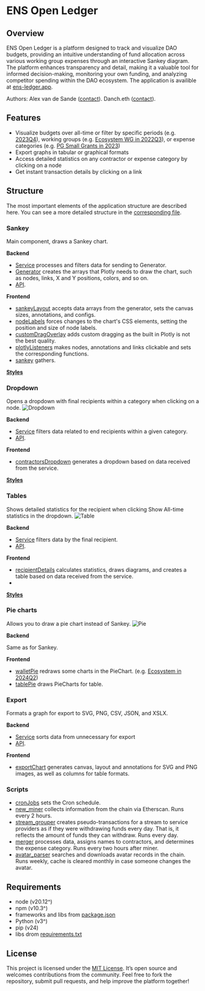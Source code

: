# ENS Open Ledger
## Overview

ENS Open Ledger is a platform designed to track and visualize DAO budgets, providing an intuitive understanding of fund allocation across various working group expenses through an interactive Sankey diagram. The platform enhances transparency and detail, making it a valuable tool for informed decision-making, monitoring your own funding, and analyzing competitor spending within the DAO ecosystem. The application is availible at [ens-ledger.app](ens-ledger.app).

Authors: 
Alex van de Sande ([contact](https://discuss.ens.domains/u/avsa/summary)).
Danch.eth ([contact](https://t.me/danch_quixote)).

## Features

- Visualize budgets over all-time or filter by specific periods (e.g. [2023Q4](https://ens-ledger.app/quarter/2023Q4)), working groups (e.g. [Ecosystem WG in 2022Q3](https://ens-ledger.app/quarter/2022Q3/Ecosystem)), or expense categories (e.g. [PG Small Grants in 2023](https://ens-ledger.app/year/2023/category/PG%20Small%20Grants))
- Export graphs in tabular or graphical formats
- Access detailed statistics on any contractor or expense category by clicking on a node
- Get instant transaction details by clicking on a link

## Structure

The most important elements of the application structure are described here. You can see a more detailed structure in the [corresponding file](https://github.com/danchousz/ens_open_ledger/blob/main/project_structure.md).

### Sankey
Main component, draws a Sankey chart.

__Backend__

- [Service](https://github.com/danchousz/ens_open_ledger/blob/main/backend/services/sankeyService.mjs) processes and filters data for sending to Generator.
- [Generator](https://github.com/danchousz/ens_open_ledger/blob/main/backend/utils/sankeyDataGenerator.mjs) creates the arrays that Plotly needs to draw the chart, such as nodes, links, X and Y positions, colors, and so on.
- [API](https://github.com/danchousz/ens_open_ledger/blob/main/backend/api/sankeyRoutes.mjs).

__Frontend__

- [sankeyLayout](https://github.com/danchousz/ens_open_ledger/blob/main/frontend/js/modules/sankey/sankeyLayout.js) accepts data arrays from the generator, sets the canvas sizes, annotations, and configs.
- [nodeLabels](https://github.com/danchousz/ens_open_ledger/blob/main/frontend/js/modules/sankey/nodeLabels.js) forces changes to the chart's CSS elements, setting the position and size of node labels.
- [customDragOverlay](https://github.com/danchousz/ens_open_ledger/blob/main/frontend/js/modules/sankey/customDragOverlay.js) adds custom dragging as the built in Plotly is not the best quality.
- [plotlyListeners](https://github.com/danchousz/ens_open_ledger/blob/main/frontend/js/modules/sankey/plotlyListeners.js) makes nodes, annotations and links clickable and sets the corresponding functions.
- [sankey](https://github.com/danchousz/ens_open_ledger/blob/main/frontend/js/modules/sankey/sankey.js) gathers.

[__Styles__](https://github.com/danchousz/ens_open_ledger/blob/main/frontend/components/sankey.css)

### Dropdown
Opens a dropdown with final recipients within a category when clicking on a node.
![Dropdown](https://ibb.co/Qf7qDrp)

__Backend__

- [Service](https://github.com/danchousz/ens_open_ledger/blob/main/backend/services/dropdownService.mjs) filters data related to end recipients within a given category.
- [API](https://github.com/danchousz/ens_open_ledger/blob/main/backend/api/dropdownRoutes.mjs).

__Frontend__

- [contractorsDropdown](https://github.com/danchousz/ens_open_ledger/blob/main/frontend/js/modules/dropdown/contractorsDropdown.js) generates a dropdown based on data received from the service.

[__Styles__](https://github.com/danchousz/ens_open_ledger/blob/main/frontend/components/dropdown.css)

### Tables
Shows detailed statistics for the recipient when clicking Show All-time statistics in the dropdown.
![Table](https://ibb.co/T8jwvzY)

__Backend__

- [Service](https://github.com/danchousz/ens_open_ledger/blob/main/backend/services/recipientDetailsService.mjs) filters data by the final recipient.
- [API](https://github.com/danchousz/ens_open_ledger/blob/main/backend/api/recipientDetailsRoutes.mjs).

__Frontend__ 

- [recipientDetails](https://github.com/danchousz/ens_open_ledger/blob/main/frontend/js/modules/tables/recipientDetails.js) сalculates statistics, draws diagrams, and creates a table based on data received from the service.
- 
[__Styles__](https://github.com/danchousz/ens_open_ledger/blob/main/frontend/components/recipientDetails.css)

### Pie charts
Allows you to draw a pie chart instead of Sankey.
![Pie](https://ibb.co/Rg6BMVQ)

__Backend__

Same as for Sankey.

__Frontend__

- [walletPie](https://github.com/danchousz/ens_open_ledger/blob/main/frontend/js/modules/pie/walletPie.js) redraws some charts in the PieChart. (e.g. [Ecosystem in 2024Q2](https://ens-ledger.app/quarter/2024Q2/Ecosystem))
- [tablePie](https://github.com/danchousz/ens_open_ledger/blob/main/frontend/js/modules/pie/tablePie.js) draws PieCharts for table.

### Export 
Formats a graph for export to SVG, PNG, CSV, JSON, and XSLX.

__Backend__

- [Service](https://github.com/danchousz/ens_open_ledger/blob/main/backend/services/exportService.mjs) sorts data from unnecessary for export
- [API](https://github.com/danchousz/ens_open_ledger/blob/main/backend/api/exportRoutes.mjs).

__Frontend__ 

- [exportChart](https://github.com/danchousz/ens_open_ledger/blob/main/frontend/js/services/exportChart.js) generates canvas, layout and annotations for SVG and PNG images, as well as columns for table formats.

### Scripts

- [cronJobs](https://github.com/danchousz/ens_open_ledger/blob/main/backend/utils/cronJobs.mjs) sets the Cron schedule.
- [new_miner](https://github.com/danchousz/ens_open_ledger/blob/main/scripts/data_miner/new_miner.py) collects information from the chain via Etherscan. Runs every 2 hours.
- [stream_grouper](https://github.com/danchousz/ens_open_ledger/blob/main/scripts/data_miner/stream_grouper.py) creates pseudo-transactions for a stream to service providers as if they were withdrawing funds every day. That is, it reflects the amount of funds they can withdraw. Runs every day.
- [merger](https://github.com/danchousz/ens_open_ledger/blob/main/scripts/data_miner/merger.py) processes data, assigns names to contractors, and determines the expense category. Runs every two hours after miner.
- [avatar_parser](https://github.com/danchousz/ens_open_ledger/blob/main/scripts/avatar_parser/parser.mjs) searches and downloads avatar records in the chain. Runs weekly, cache is cleared monthly in case someone changes the avatar.

## Requirements

- node (v20.12^)
- npm (v10.3^)
- frameworks and libs from [package.json](https://github.com/danchousz/ens_open_ledger/blob/main/package.json)
- Python (v3^)
- pip (v24)
- libs drom [requirements.txt](https://github.com/danchousz/ens_open_ledger/blob/main/requirements.txt)

## License

This project is licensed under the [MIT License](https://github.com/danchousz/ens_open_ledger/blob/main/LICENSE.txt). It’s open source and welcomes contributions from the community. Feel free to fork the repository, submit pull requests, and help improve the platform together!